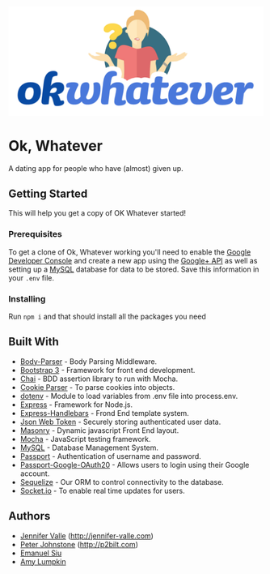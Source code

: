 ![OkWhatever Logo](public/assets/images/okwhatever_outline.png)

# Ok, Whatever

A dating app for people who have (almost) given up.


## Getting Started

This will help you get a copy of OK Whatever started!

### Prerequisites 

To get a clone of Ok, Whatever working you'll need to enable the [Google Developer Console]() and create a new app using the [Google+ API]() as well as setting up a [MySQL]() database for data to be stored. Save this information in your `.env` file.

### Installing

Run `npm i` and that should install all the packages you need

## Built With
* [Body-Parser](https://www.npmjs.com/package/body-parser-json) - Body Parsing Middleware.
* [Bootstrap 3](http://getbootstrap.com/docs/3.3/) - Framework for front end development.
* [Chai](http://www.chaijs.com/) - BDD assertion library to run with Mocha.
* [Cookie Parser](https://www.npmjs.com/package/set-cookie-parser) - To parse cookies into objects.
* [dotenv](https://www.npmjs.com/package/dotenv) - Module to load variables from .env file into process.env.
* [Express](https://expressjs.com/) - Framework for Node.js.
* [Express-Handlebars](https://handlebarsjs.com/) - Frond End template system.
* [Json Web Token](https://jwt.io/) - Securely storing authenticated user data.
* [Masonry](https://masonry.desandro.com/) - Dynamic javascript Front End layout.
* [Mocha](https://mochajs.org/) - JavaScript testing framework.
* [MySQL](https://www.mysql.com/) - Database Management System.
* [Passport](http://www.passportjs.org/) - Authentication of username and password.
* [Passport-Google-OAuth20](https://www.npmjs.com/package/passport-google-oauth-2) - Allows users to login using their Google account.
* [Sequelize](http://docs.sequelizejs.com/) - Our ORM to control connectivity to the database.
* [Socket.io](https://socket.io/) - To enable real time updates for users.

## Authors
* [Jennifer Valle](https://github.com/jvallexm) (http://jennifer-valle.com)
* [Peter Johnstone](https://github.com/p2bilt) (http://p2bilt.com)
* [Emanuel Siu](https://github.com/emansiu)
* [Amy Lumpkin](https://github.com/amylumpkin)


